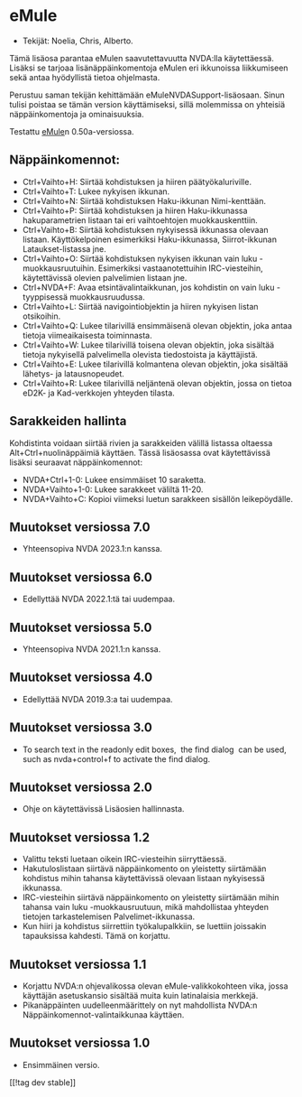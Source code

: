 # eMule #

*	Tekijät: Noelia, Chris, Alberto.

Tämä lisäosa parantaa eMulen saavutettavuutta NVDA:lla käytettäessä.
Lisäksi se tarjoaa lisänäppäinkomentoja eMulen eri ikkunoissa liikkumiseen
sekä antaa hyödyllistä tietoa ohjelmasta.

Perustuu saman tekijän kehittämään eMuleNVDASupport-lisäosaan. Sinun tulisi
poistaa se tämän version käyttämiseksi, sillä molemmissa on yhteisiä
näppäinkomentoja ja ominaisuuksia.

Testattu [eMule][2]n 0.50a-versiossa.

## Näppäinkomennot: ##

*	Ctrl+Vaihto+H: Siirtää kohdistuksen ja hiiren päätyökaluriville.
*	Ctrl+Vaihto+T: Lukee nykyisen ikkunan.
*	Ctrl+Vaihto+N: Siirtää kohdistuksen Haku-ikkunan Nimi-kenttään.
*	Ctrl+Vaihto+P: Siirtää kohdistuksen ja hiiren Haku-ikkunassa
  hakuparametrien listaan tai eri vaihtoehtojen muokkauskenttiin.
*	Ctrl+Vaihto+B: Siirtää kohdistuksen nykyisessä ikkunassa olevaan
  listaan. Käyttökelpoinen esimerkiksi Haku-ikkunassa, Siirrot-ikkunan
  Lataukset-listassa jne.
*	Ctrl+Vaihto+O: Siirtää kohdistuksen nykyisen ikkunan vain luku
  -muokkausruutuihin. Esimerkiksi vastaanotettuihin IRC-viesteihin,
  käytettävissä olevien palvelimien listaan jne.
*	Ctrl+NVDA+F: Avaa etsintävalintaikkunan, jos kohdistin on vain luku
  -tyyppisessä muokkausruudussa.
*	Ctrl+Vaihto+L: Siirtää navigointiobjektin ja hiiren nykyisen listan
  otsikoihin.
*	Ctrl+Vaihto+Q: Lukee tilarivillä ensimmäisenä olevan objektin, joka antaa
  tietoja viimeaikaisesta toiminnasta.
*	Ctrl+Vaihto+W: Lukee tilarivillä toisena olevan objektin, joka sisältää
  tietoja nykyisellä palvelimella olevista tiedostoista ja käyttäjistä.
*	Ctrl+Vaihto+E: Lukee tilarivillä kolmantena olevan objektin, joka sisältää
  lähetys- ja latausnopeudet.
*	Ctrl+Vaihto+R: Lukee tilarivillä neljäntenä olevan objektin, jossa on
  tietoa eD2K- ja Kad-verkkojen yhteyden tilasta.

## Sarakkeiden hallinta ##

Kohdistinta voidaan siirtää rivien ja sarakkeiden välillä listassa oltaessa
Alt+Ctrl+nuolinäppäimiä käyttäen.  Tässä lisäosassa ovat käytettävissä
lisäksi seuraavat näppäinkomennot:

*	NVDA+Ctrl+1-0: Lukee ensimmäiset 10 saraketta.
*	NVDA+Vaihto+1-0: Lukee sarakkeet väliltä 11-20.
*	NVDA+Vaihto+C: Kopioi viimeksi luetun sarakkeen sisällön leikepöydälle.

## Muutokset versiossa 7.0
* Yhteensopiva NVDA 2023.1:n kanssa.

## Muutokset versiossa 6.0
*	Edellyttää NVDA 2022.1:tä tai uudempaa.

## Muutokset versiossa 5.0
*	Yhteensopiva NVDA 2021.1:n kanssa.

## Muutokset versiossa 4.0 ##
*	Edellyttää NVDA 2019.3:a tai uudempaa.

## Muutokset versiossa 3.0 ##
*	 To search text in the readonly edit boxes,  the find dialog  can be used,
   such as nvda+control+f to activate the find dialog.

## Muutokset versiossa 2.0 ##
*	 Ohje on käytettävissä Lisäosien hallinnasta.

## Muutokset versiossa 1.2 ##
*	 Valittu teksti luetaan oikein IRC-viesteihin siirryttäessä.
*	 Hakutuloslistaan siirtävä näppäinkomento on yleistetty siirtämään
   kohdistus mihin tahansa käytettävissä olevaan listaan nykyisessä
   ikkunassa.
*	 IRC-viesteihin siirtävä näppäinkomento on yleistetty siirtämään mihin
   tahansa vain luku -muokkausruutuun, mikä mahdollistaa yhteyden tietojen
   tarkastelemisen Palvelimet-ikkunassa.
*	 Kun hiiri ja kohdistus siirrettiin työkalupalkkiin, se luettiin joissakin
   tapauksissa kahdesti. Tämä on korjattu.

## Muutokset versiossa 1.1 ##
*	 Korjattu NVDA:n ohjevalikossa olevan eMule-valikkokohteen vika, jossa
   käyttäjän asetuskansio sisältää muita kuin latinalaisia merkkejä.
*	 Pikanäppäinten uudelleenmäärittely on nyt mahdollista NVDA:n
   Näppäinkomennot-valintaikkunaa käyttäen.

## Muutokset versiossa 1.0 ##
*	 Ensimmäinen versio.

[[!tag dev stable]]

[2]: https://www.emule-project.net
